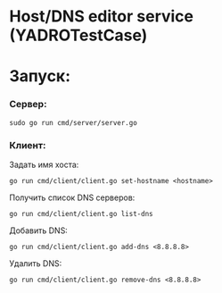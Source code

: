 # Host/DNS editor service (YADROTestCase)
<h1>Запуск:</h1>

<h3>Сервер:</h3>

```console
sudo go run cmd/server/server.go
```
<h3>Клиент:</h3>
<p>Задать имя хоста:</p>

```console
go run cmd/client/client.go set-hostname <hostname>
```
<p>Получить список DNS серверов:</p>

```console
go run cmd/client/client.go list-dns
```
<p>Добавить DNS:</p>

```console
go run cmd/client/client.go add-dns <8.8.8.8>
```
<p>Удалить DNS:</p>

```console
go run cmd/client/client.go remove-dns <8.8.8.8>
```
